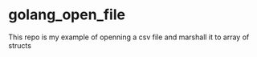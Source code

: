 # golang_open_file

This repo is my example of openning a csv file and marshall it to array of structs 
